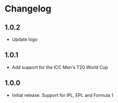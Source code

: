 # Changelog

## 1.0.2

- Update logo

## 1.0.1

- Add support for the ICC Men's T20 World Cup

## 1.0.0

- Initial release. Support for IPL, EPL and Formula 1

